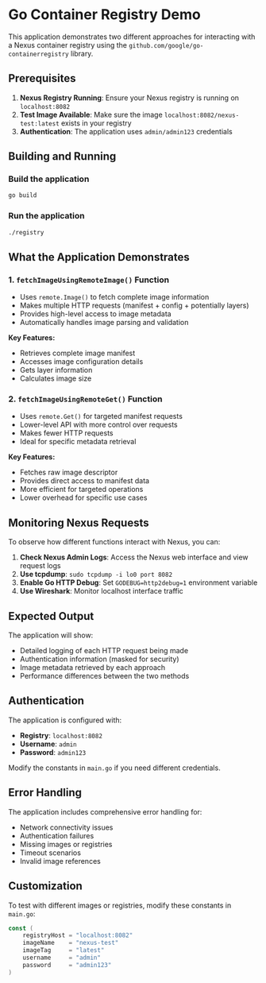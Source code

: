 # Go Container Registry Demo

This application demonstrates two different approaches for interacting with a Nexus container registry using the `github.com/google/go-containerregistry` library.

## Prerequisites

1. **Nexus Registry Running**: Ensure your Nexus registry is running on `localhost:8082`
2. **Test Image Available**: Make sure the image `localhost:8082/nexus-test:latest` exists in your registry
3. **Authentication**: The application uses `admin/admin123` credentials

## Building and Running

### Build the application

```bash
go build
```

### Run the application

```bash
./registry
```

## What the Application Demonstrates

### 1. `fetchImageUsingRemoteImage()` Function

- Uses `remote.Image()` to fetch complete image information
- Makes multiple HTTP requests (manifest + config + potentially layers)
- Provides high-level access to image metadata
- Automatically handles image parsing and validation

**Key Features:**

- Retrieves complete image manifest
- Accesses image configuration details
- Gets layer information
- Calculates image size

### 2. `fetchImageUsingRemoteGet()` Function

- Uses `remote.Get()` for targeted manifest requests
- Lower-level API with more control over requests
- Makes fewer HTTP requests
- Ideal for specific metadata retrieval

**Key Features:**

- Fetches raw image descriptor
- Provides direct access to manifest data
- More efficient for targeted operations
- Lower overhead for specific use cases

## Monitoring Nexus Requests

To observe how different functions interact with Nexus, you can:

1. **Check Nexus Admin Logs**: Access the Nexus web interface and view request logs
2. **Use tcpdump**: `sudo tcpdump -i lo0 port 8082`
3. **Enable Go HTTP Debug**: Set `GODEBUG=http2debug=1` environment variable
4. **Use Wireshark**: Monitor localhost interface traffic

## Expected Output

The application will show:

- Detailed logging of each HTTP request being made
- Authentication information (masked for security)
- Image metadata retrieved by each approach
- Performance differences between the two methods

## Authentication

The application is configured with:

- **Registry**: `localhost:8082`
- **Username**: `admin`
- **Password**: `admin123`

Modify the constants in `main.go` if you need different credentials.

## Error Handling

The application includes comprehensive error handling for:

- Network connectivity issues
- Authentication failures
- Missing images or registries
- Timeout scenarios
- Invalid image references

## Customization

To test with different images or registries, modify these constants in `main.go`:

```go
const (
    registryHost = "localhost:8082"
    imageName    = "nexus-test"  
    imageTag     = "latest"
    username     = "admin"
    password     = "admin123"
)
```
